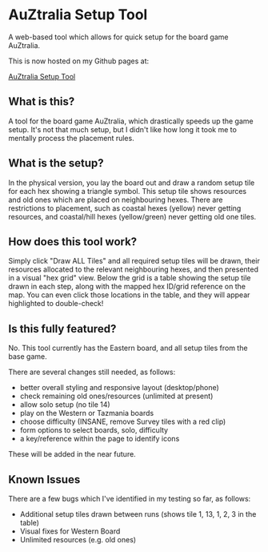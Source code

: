 # AuZtralia Setup Tool

A web-based tool which allows for quick setup for the board game AuZtralia.

This is now hosted on my Github pages at:

[AuZtralia Setup Tool](http://eclectic-matt.github.io/web-deployment/board/auztralia/setup.html)

## What is this?
A tool for the board game AuZtralia, which drastically speeds up the game setup.
It's not that much setup, but I didn't like how long it took me to mentally process the placement rules.

## What is the setup?
In the physical version, you lay the board out and draw a random setup tile for each hex showing a triangle symbol. This setup tile shows resources and old ones which are placed on neighbouring hexes. There are restrictions to placement, such as coastal hexes (yellow) never getting resources, and coastal/hill hexes (yellow/green) never getting old one tiles.

## How does this tool work?
Simply click "Draw ALL Tiles" and all required setup tiles will be drawn, their resources allocated to the relevant neighbouring hexes, and then presented in a visual "hex grid" view. Below the grid is a table showing the setup tile drawn in each step, along with the mapped hex ID/grid reference on the map. You can even click those locations in the table, and they will appear highlighted to double-check!

## Is this fully featured?
No. This tool currently has the Eastern board, and all setup tiles from the base game.

There are several changes still needed, as follows:
* better overall styling and responsive layout (desktop/phone)
* check remaining old ones/resources (unlimited at present)
* allow solo setup (no tile 14)
* play on the Western or Tazmania boards
* choose difficulty (INSANE, remove Survey tiles with a red clip)
* form options to select boards, solo, difficulty
* a key/reference within the page to identify icons

These will be added in the near future.

## Known Issues
There are a few bugs which I've identified in my testing so far, as follows:
* Additional setup tiles drawn between runs (shows tile 1, 13, 1, 2, 3 in the table)
* Visual fixes for Western Board
* Unlimited resources (e.g. old ones)